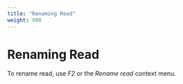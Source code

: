 ```yaml
---
title: "Renaming Read"
weight: 900
---
```


# Renaming Read

To rename read, use _F2_ or the _Rename read_ context menu.